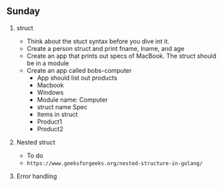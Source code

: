 ## Sunday

1. struct 
	* Think about the stuct syntax before you dive int it. 
	* Create a person struct and print fname, lname, and age 
	* Create an app that prints out specs of MacBook. The struct should be in a module
	* Create an app called bobs-computer
       - App should list out products 
       - Macbook 
       - Windows 
       - Module name: Computer 
       - struct name Spec
       - Items in struct 
       - Product1
       - Product2
2. Nested struct 
	* To do 
	* `https://www.geeksforgeeks.org/nested-structure-in-golang/`

3. Error handling 
